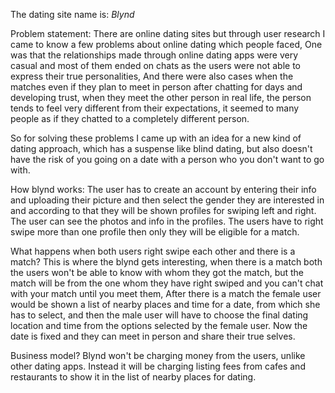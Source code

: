 The dating site name is: *Blynd*

Problem statement: 
There are online dating sites but through user research I came to know a few problems about online dating which people faced,
One was that the relationships made through online dating apps were very casual and most of them ended on chats as the users were not able to express their true personalities, 
And there were also cases when the matches even if they plan to meet in person after chatting for days and developing trust, when they meet the other person in real life, the person tends to feel very different from their expectations, it seemed to many people as if they chatted to a completely different person. 

So for solving these problems I came up with an idea for a new kind of dating approach, which has a suspense like blind dating, but also doesn't have the risk of you going on a date with a person who you don't want to go with.

How blynd works:
The user has to create an account by entering their info and uploading their picture and then select the gender they are interested in and according to that they will be shown profiles for swiping left and right.
The user can see the photos and info in the profiles. 
The users have to right swipe more than one profile then only they will be eligible for a match.

What happens when both users right swipe each other and there is a match?
This is where the blynd gets interesting, when there is a match both the users won't be able to know with whom they got the match, but the match will be from the one whom they have right swiped and you can't chat with your match until you meet them,
After there is a match the female user would be shown a list of nearby places and time for a date, from which she has to select, and then the male user will have to choose the final dating location and time from the options selected by the female user. Now the date is fixed and they can meet in person and share their true selves.

Business model?
Blynd won't be charging money from the users, unlike other dating apps. Instead it will be charging listing fees from cafes and restaurants to show it in the list of nearby places for dating.
